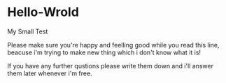# Hello-Wrold
My Small Test



Please make sure you're happy and feelling good while you read this line, beacuse i'm trying to make new thing which i don't know what it is!


If you have any further qustions please write them down and i'll answer them later whenever i'm free.

